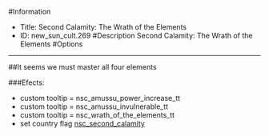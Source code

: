 #Information
 - Title: Second Calamity: The Wrath of the Elements
 - ID: new_sun_cult.269
#Description
Second Calamity: The Wrath of the Elements
#Options

___
##It seems we must master all four elements

###Efects:<ul><li>custom tooltip = nsc_amussu_power_increase_tt</li><li>custom tooltip = nsc_amussu_invulnerable_tt</li><li>custom tooltip = nsc_wrath_of_the_elements_tt</li><li>set country flag [nsc_second_calamity](../flags/nsc_second_calamity.md)</li></ul>
